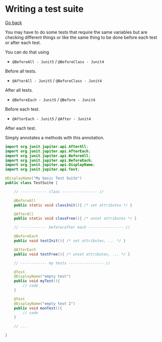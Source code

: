 # Writing a test suite

[Go back](..)

You may have to do some tests that require
the same variables but are checking different
things or like the same thing to be done before
each test or after each test.

You can do that using

* ``@BeforeAll - Junit5`` / `@BeforeClass - Junit4`
  
Before all tests.

* ``@AfterAll - Junit5`` / `@BeforeClass - Junit4`

After all tests.

* ``@BeforeEach - Junit5`` / `@Before - Junit4`
  
Before each test.

* ``@AfterEach - Junit5`` / `@After - Junit4`

After each test.

Simply annotates a methods with this annotation.

<div class="sr"></div>

```java
import org.junit.jupiter.api.AfterAll;
import org.junit.jupiter.api.AfterEach;
import org.junit.jupiter.api.BeforeAll;
import org.junit.jupiter.api.BeforeEach;
import org.junit.jupiter.api.DisplayName;
import org.junit.jupiter.api.Test;

@DisplayName("My basic Test Suite")
public class TestSuite {

    // ------------ class ---------------- //

    @BeforeAll
    public static void classInit(){ /* set attributes */ }

    @AfterAll
    public static void classFree(){ /* unset attributes */ }

    // ------------ before/after each ---------------- //

    @BeforeEach
    public void testInit(){ /* set attributes, ... */ }

    @AfterEach
    public void testFree(){ /* unset attributes, ... */ }

    // ------------ my tests ---------------- //

    @Test
    @DisplayName("empty test")
    public void myTest(){
        // code
    }

    @Test
    @DisplayName("empty test 2")
    public void monTest(){
        // code
    }
    
    // ...

}
```